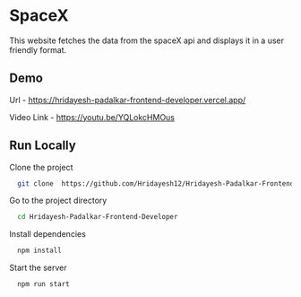 
# SpaceX

This website fetches the data from the spaceX api and displays it in a user friendly format.


## Demo

Url - https://hridayesh-padalkar-frontend-developer.vercel.app/

Video Link - https://youtu.be/YQLokcHMOus



## Run Locally

Clone the project

```bash
  git clone  https://github.com/Hridayesh12/Hridayesh-Padalkar-Frontend-Developer.git
```

Go to the project directory

```bash
  cd Hridayesh-Padalkar-Frontend-Developer
```

Install dependencies

```bash
  npm install
```

Start the server

```bash
  npm run start
```

